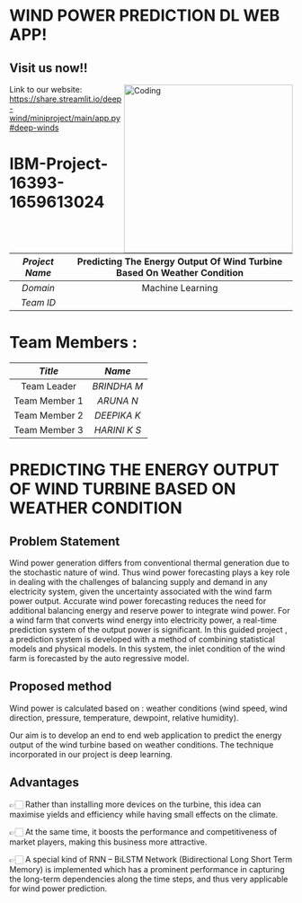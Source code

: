 # WIND POWER PREDICTION DL WEB APP!
## Visit us now!!

<img align="right" alt="Coding" width="300" src="https://user-images.githubusercontent.com/72887609/201636582-7cdcd747-5aaf-4ff1-8b56-2a6be4d56ddb.png">

Link to our website: https://share.streamlit.io/deep-wind/miniproject/main/app.py#deep-winds


# IBM-Project-16393-1659613024

|      *Project Name*     | Predicting The Energy Output Of Wind Turbine Based On Weather Condition |
|:---------------------:|:------------------------------:|
|         *Domain*        |  Machine Learning |
|        *Team ID*        |  |



# Team Members :
|   *Title*   |         *Name*        |
|:-------------:|:-----------------------:|
| Team Leader   |    *BRINDHA M*   |
| Team Member 1 |     *ARUNA N*     |
| Team Member 2 |     *DEEPIKA K*      |
| Team Member 3 |    *HARINI K S*     |


# PREDICTING THE ENERGY OUTPUT OF WIND TURBINE BASED ON WEATHER CONDITION

## Problem Statement

Wind power generation differs from conventional thermal generation due to the stochastic nature of wind. Thus wind power forecasting plays a key role in dealing with the challenges of balancing supply and demand in any electricity system, given the uncertainty associated with the wind farm power output. 
Accurate wind power forecasting reduces the need for additional balancing energy and reserve power to integrate wind power. For a wind farm that converts wind energy into electricity power, a real-time prediction system of the output power is significant.
In this guided project , a prediction system is developed with a method of combining statistical models and physical models. In this system, the inlet condition of the wind farm is forecasted by the auto regressive model.

## Proposed method

Wind power is calculated based on : weather conditions (wind speed, wind direction, pressure, temperature, dewpoint, relative humidity).

Our aim is to develop an end to end web application to predict the energy output of the wind turbine based on weather conditions. The technique incorporated in our project is deep learning.

## Advantages

👉🏻 Rather than installing more devices on the turbine, this idea can maximise yields and efficiency while having small effects on the climate.

👉🏻 At the same time, it boosts the performance and competitiveness of market players, making this business more attractive.

👉🏻 A special kind of RNN – BiLSTM Network (Bidirectional Long Short Term Memory) is implemented which has a prominent performance in capturing the long-term dependencies along the time steps, and thus very applicable for wind power prediction.

